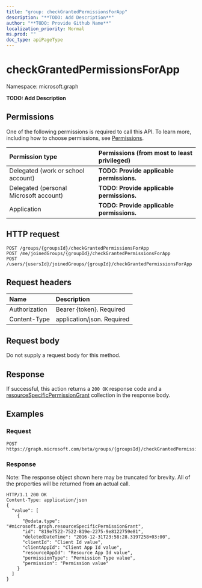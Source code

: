 ```yaml
---
title: "group: checkGrantedPermissionsForApp"
description: "**TODO: Add Description**"
author: "**TODO: Provide Github Name**"
localization_priority: Normal
ms.prod: ""
doc_type: apiPageType
---
```


# checkGrantedPermissionsForApp

Namespace: microsoft.graph

**TODO: Add Description**

## Permissions
One of the following permissions is required to call this API. To learn more, including how to choose permissions, see [Permissions](/concepts/permissions-reference.md).

|Permission type|Permissions (from most to least privileged)|
|:---|:---|
|Delegated (work or school account)|**TODO: Provide applicable permissions.**|
|Delegated (personal Microsoft account)|**TODO: Provide applicable permissions.**|
|Application|**TODO: Provide applicable permissions.**|

## HTTP request
<!-- {
  "blockType": "ignored"
}
-->
``` http
POST /groups/{groupsId}/checkGrantedPermissionsForApp
POST /me/joinedGroups/{groupId}/checkGrantedPermissionsForApp
POST /users/{usersId}/joinedGroups/{groupId}/checkGrantedPermissionsForApp
```

## Request headers
|Name|Description|
|:---|:---|
|Authorization|Bearer {token}. Required|
|Content-Type|application/json. Required|

## Request body
Do not supply a request body for this method.

## Response
If successful, this action returns a `200 OK` response code and a [resourceSpecificPermissionGrant](../resources/resourcespecificpermissiongrant.md) collection in the response body.

## Examples

### Request
<!-- {
  "blockType": "request",
  "name": "group_checkgrantedpermissionsforapp"
}
-->
``` http
POST https://graph.microsoft.com/beta/groups/{groupsId}/checkGrantedPermissionsForApp
```

### Response
Note: The response object shown here may be truncated for brevity. All of the properties will be returned from an actual call.
<!-- {
  "blockType": "response",
  "truncated": true,
  "@odata.type": "collection(microsoft.graph.resourcespecificpermissiongrant)"
}
-->
``` http
HTTP/1.1 200 OK
Content-Type: application/json
{
  "value": [
    {
      "@odata.type": "#microsoft.graph.resourceSpecificPermissionGrant",
      "id": "819e7522-7522-819e-2275-9e8122759e81",
      "deletedDateTime": "2016-12-31T23:58:28.3197258+03:00",
      "clientId": "Client Id value",
      "clientAppId": "Client App Id value",
      "resourceAppId": "Resource App Id value",
      "permissionType": "Permission Type value",
      "permission": "Permission value"
    }
  ]
}
```

